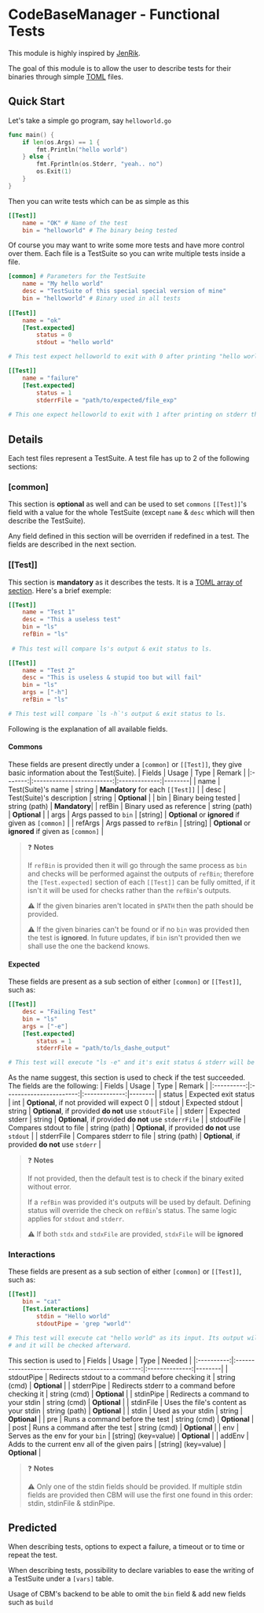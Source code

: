 # CodeBaseManager - Functional Tests

This module is highly inspired by [JenRik](https://github.com/Yohannfra/JenRik).

The goal of this module is to allow the user to describe tests for their binaries through simple [TOML](https://github.com/toml-lang/toml) files.

## Quick Start
Let's take a simple go program, say `helloworld.go`
```go
func main() {
    if len(os.Args) == 1 {
        fmt.Println("hello world")
    } else {
        fmt.Fprintln(os.Stderr, "yeah.. no")
        os.Exit(1)
    }
}
```
Then you can write tests which can be as simple as this
```TOML
[[Test]]
    name = "OK" # Name of the test
    bin = "helloworld" # The binary being tested
```
Of course you may want to write some more tests and have more control over them. Each file is a TestSuite so you can write multiple tests inside a file.
```TOML
[common] # Parameters for the TestSuite
    name = "My hello world"
    desc = "TestSuite of this special special version of mine"
    bin = "helloworld" # Binary used in all tests
    
[[Test]]
    name = "ok"
    [Test.expected]
        status = 0
        stdout = "hello world"

# This test expect helloworld to exit with 0 after printing "hello world"

[[Test]]
    name = "failure"
    [Test.expected]
        status = 1
        stderrFile = "path/to/expected/file_exp"
        
# This one expect helloworld to exit with 1 after printing on stderr the same thing as "file_exp"'s content
```

## Details
Each test files represent a TestSuite. A test file has up to 2 of the following sections:

### [common]
This section is **optional** as well and can be used to set `commons` `[[Test]]`'s field with a value for the whole TestSuite (except `name` & `desc` which will then describe the TestSuite).

Any field defined in this section will be overriden if redefined in a test. The fields are described in the next section.

### [[Test]]
This section is **mandatory** as it describes the tests. It is a [TOML array of section](https://github.com/toml-lang/toml#array-of-tables).
Here's a brief exemple:
```TOML
[[Test]]
    name = "Test 1"
    desc = "This a useless test"
    bin = "ls"
    refBin = "ls"
    
 # This test will compare ls's output & exit status to ls.

[[Test]]
    name = "Test 2"
    desc = "This is useless & stupid too but will fail"
    bin = "ls"
    args = ["-h"]
    refBin = "ls"

# This test will compare `ls -h`'s output & exit status to ls.
```
Following is the explanation of all available fields.

#### Commons
These fields are present directly under a `[common]` or `[[Test]]`, they give basic information about the Test(Suite).
|  Fields |           Usage           |      Type     | Remark |
|:-------:|:-------------------------:|:-------------:|--------|
| name    | Test(Suite)'s name        | string        | **Mandatory** for each `[[Test]]` |
| desc    | Test(Suite)'s description | string        | **Optional** |
| bin     | Binary being tested       | string (path) | **Mandatory**|
| refBin  | Binary used as reference  | string (path) | **Optional** |
| args    | Args passed to `bin`      | [string]      | **Optional** or **ignored** if given as `[common]` |
| refArgs | Args passed to `refBin`   | [string]      | **Optional** or **ignored** if given as `[common]` |

> :question: **Notes**
>
> If `refBin` is provided then it will go through the same process as `bin` and checks will be performed against the outputs of `refBin`; therefore the `[Test.expected]` section of each `[[Test]]` can be fully omitted, if it isn't it will be used for checks rather than the `refBin`'s outputs.
>
> :warning: If the given binaries aren't located in `$PATH` then the path should be provided.
>
> :warning: If the given binaries can't be found or if no `bin` was provided then the test is **ignored**.
> In future updates, if `bin` isn't provided then we shall use the one the backend knows.

#### Expected
These fields are present as a sub section of either `[common]` or `[[Test]]`, such as:
```TOML
[[Test]]
    desc = "Failing Test"
    bin = "ls"
    args = ["-e"]
    [Test.expected]
        status = 1
        stderrFile = "path/to/ls_dashe_output"

# This test will execute "ls -e" and it's exit status & stderr will be checked against the expected status and the content of `ls_dashe_output`.
```
As the name suggest, this section is used to check if the test succeeded. The fields are the following:
|   Fields   |           Usage         |      Type     | Remark |
|:----------:|:-----------------------:|:-------------:|--------|
| status     | Expected exit status    | int           | **Optional**, if not provided will expect 0 |
| stdout     | Expected stdout         | string        | **Optional**, if provided **do not** use `stdoutFile` |
| stderr     | Expected stderr         | string        | **Optional**, if provided **do not** use `stderrFile` |
| stdoutFile | Compares stdout to file | string (path) | **Optional**, if provided **do not** use `stdout` |
| stderrFile | Compares stderr to file | string (path) | **Optional**, if provided **do not** use `stderr` |

> :question: **Notes**
>
> If not provided, then the default test is to check if the binary exited without error.
>
> If a `refBin` was provided it's outputs will be used by default.
> Defining status will override the check on `refBin`'s status. The same logic applies for `stdout` and `stderr`.
>
> :warning: If both `stdx` and `stdxFile` are provided, `stdxFile` will be **ignored**

### Interactions
These fields are present as a sub section of either `[common]` or `[[Test]]`, such as:
```TOML
[[Test]]
    bin = "cat"
    [Test.interactions]
        stdin = "Hello world"
        stdoutPipe = 'grep "world"'

# This test will execute cat "hello world" as its input. Its output will be redirected to 'grep "world"'
# and it will be checked afterward.
```
This section is used to 
|   Fields   |                         Usage                    |       Type     | Needed |
|:----------:|:------------------------------------------------:|:--------------:|--------|
| stdoutPipe | Redirects stdout to a command before checking it | string (cmd)   | **Optional** |
| stderrPipe | Redirects stderr to a command before checking it | string (cmd)   | **Optional** |
| stdinPipe  | Redirects a command to your stdin                | string (cmd)   | **Optional** |
| stdinFile  | Uses the file's content as your stdin            | string (path)  | **Optional** |
| stdin      | Used as your stdin                               | string         | **Optional** |
| pre        | Runs a command before the test                   | string (cmd)   | **Optional** |
| post       | Runs a command after the test                    | string (cmd)   | **Optional** |
| env        | Serves as the env for your `bin`                 | [string] (key=value) | **Optional** |
| addEnv     | Adds to the current env all of the given pairs   | [string] (key=value) | **Optional** |
> :question: **Notes**
>
> :warning: Only one of the stdin fields should be provided. If multiple stdin fields are provided then CBM will use the first one found in this order: stdin, stdinFile & stdinPipe.

## Predicted

When describing tests, options to expect a failure, a timeout or to time or repeat the test.

When describing tests, possibility to declare variables to ease the writing of a TestSuite under a `[vars]` table.

Usage of CBM's backend to be able to omit the `bin` field & add new fields such as `build`
